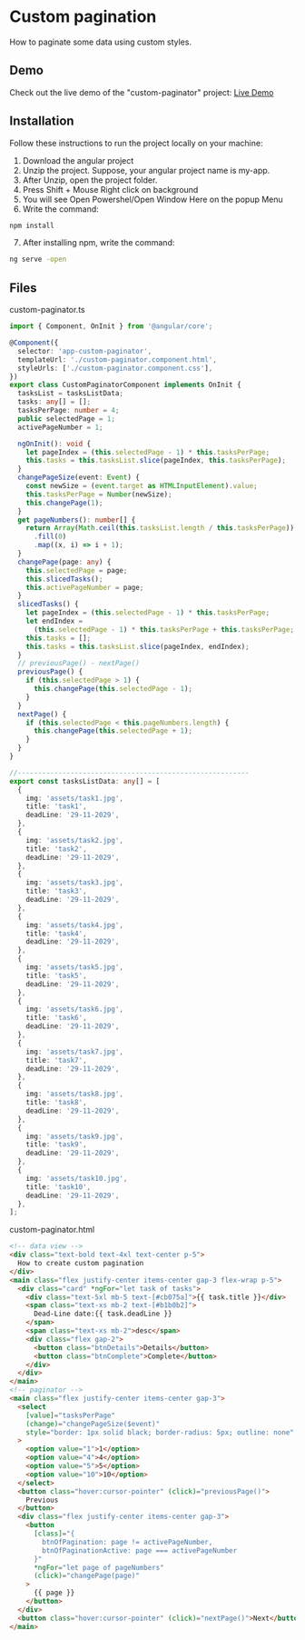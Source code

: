 # Custom pagination
How to paginate some data using custom styles.

## Demo
Check out the live demo of the "custom-paginator" project: [Live Demo](https://abdosakregy.github.io/custom-paginator-angular/)

## Installation
Follow these instructions to run the project locally on your machine:

1. Download the angular project
2. Unzip the project. Suppose, your angular project name is my-app.
3. After Unzip, open the project folder.
4. Press Shift + Mouse Right click on background
5. You will see Open Powershel/Open Window Here on the popup Menu
6. Write the command:
```bash
npm install
```
7. After installing npm, write the command:
```bash
ng serve -open
```

## Files
custom-paginator.ts
```typescript
import { Component, OnInit } from '@angular/core';

@Component({
  selector: 'app-custom-paginator',
  templateUrl: './custom-paginator.component.html',
  styleUrls: ['./custom-paginator.component.css'],
})
export class CustomPaginatorComponent implements OnInit {
  tasksList = tasksListData;
  tasks: any[] = [];
  tasksPerPage: number = 4;
  public selectedPage = 1;
  activePageNumber = 1;

  ngOnInit(): void {
    let pageIndex = (this.selectedPage - 1) * this.tasksPerPage;
    this.tasks = this.tasksList.slice(pageIndex, this.tasksPerPage);
  }
  changePageSize(event: Event) {
    const newSize = (event.target as HTMLInputElement).value;
    this.tasksPerPage = Number(newSize);
    this.changePage(1);
  }
  get pageNumbers(): number[] {
    return Array(Math.ceil(this.tasksList.length / this.tasksPerPage))
      .fill(0)
      .map((x, i) => i + 1);
  }
  changePage(page: any) {
    this.selectedPage = page;
    this.slicedTasks();
    this.activePageNumber = page;
  }
  slicedTasks() {
    let pageIndex = (this.selectedPage - 1) * this.tasksPerPage;
    let endIndex =
      (this.selectedPage - 1) * this.tasksPerPage + this.tasksPerPage;
    this.tasks = [];
    this.tasks = this.tasksList.slice(pageIndex, endIndex);
  }
  // previousPage() - nextPage()
  previousPage() {
    if (this.selectedPage > 1) {
      this.changePage(this.selectedPage - 1);
    }
  }
  nextPage() {
    if (this.selectedPage < this.pageNumbers.length) {
      this.changePage(this.selectedPage + 1);
    }
  }
}

//---------------------------------------------------------
export const tasksListData: any[] = [
  {
    img: 'assets/task1.jpg',
    title: 'task1',
    deadLine: '29-11-2029',
  },
  {
    img: 'assets/task2.jpg',
    title: 'task2',
    deadLine: '29-11-2029',
  },
  {
    img: 'assets/task3.jpg',
    title: 'task3',
    deadLine: '29-11-2029',
  },
  {
    img: 'assets/task4.jpg',
    title: 'task4',
    deadLine: '29-11-2029',
  },
  {
    img: 'assets/task5.jpg',
    title: 'task5',
    deadLine: '29-11-2029',
  },
  {
    img: 'assets/task6.jpg',
    title: 'task6',
    deadLine: '29-11-2029',
  },
  {
    img: 'assets/task7.jpg',
    title: 'task7',
    deadLine: '29-11-2029',
  },
  {
    img: 'assets/task8.jpg',
    title: 'task8',
    deadLine: '29-11-2029',
  },
  {
    img: 'assets/task9.jpg',
    title: 'task9',
    deadLine: '29-11-2029',
  },
  {
    img: 'assets/task10.jpg',
    title: 'task10',
    deadLine: '29-11-2029',
  },
];
```

custom-paginator.html
```html
<!-- data view -->
<div class="text-bold text-4xl text-center p-5">
  How to create custom pagination
</div>
<main class="flex justify-center items-center gap-3 flex-wrap p-5">
  <div class="card" *ngFor="let task of tasks">
    <div class="text-5xl mb-5 text-[#cb075a]">{{ task.title }}</div>
    <span class="text-xs mb-2 text-[#b1b0b2]">
      Dead-Line date:{{ task.deadLine }}
    </span>
    <span class="text-xs mb-2">desc</span>
    <div class="flex gap-2">
      <button class="btnDetails">Details</button>
      <button class="btnComplete">Complete</button>
    </div>
  </div>
</main>
<!-- paginator -->
<main class="flex justify-center items-center gap-3">
  <select
    [value]="tasksPerPage"
    (change)="changePageSize($event)"
    style="border: 1px solid black; border-radius: 5px; outline: none"
  >
    <option value="1">1</option>
    <option value="4">4</option>
    <option value="5">5</option>
    <option value="10">10</option>
  </select>
  <button class="hover:cursor-pointer" (click)="previousPage()">
    Previous
  </button>
  <div class="flex justify-center items-center gap-3">
    <button
      [class]="{
        btnOfPagination: page != activePageNumber,
        btnOfPaginationActive: page === activePageNumber
      }"
      *ngFor="let page of pageNumbers"
      (click)="changePage(page)"
    >
      {{ page }}
    </button>
  </div>
  <button class="hover:cursor-pointer" (click)="nextPage()">Next</button>
</main>
```

